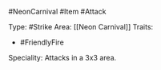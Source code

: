 #NeonCarnival  #Item #Attack

Type: #Strike
Area: [[Neon Carnival]]
Traits:
- #FriendlyFire

Speciality: Attacks in a 3x3 area.